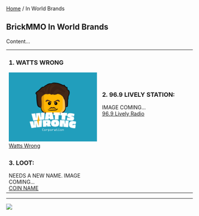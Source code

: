 <style>@import url("//readme.codeadam.ca/readme.css");</style>

[Home](/) / In World Brands

## BrickMMO In World Brands

Content...

<table style="width:100%;">
<tr>
<td width="50%">

<h3>1. WATTS WRONG</h3>
<img src="/watts/png/Watts_Wrong_Primary_Logo.png">
<br>
<a href="/watts">Watts Wrong</a>

</td>
<td width="50%">

<h3>2. 96.9 LIVELY STATION:</h3>
IMAGE COMING...
<br>
<a href="/lively">96.9 Lively Radio</a>

</td>
</tr>
<tr>
<td>

<h3>3. LOOT:</h3>
NEEDS A NEW NAME. IMAGE COMING...
<br>
<a href="/coin">COIN NAME</a>

  
</td>
</tr>
</table>

---

<a href="https://brickmmo.com">
<img src="https://brickmmo.com/images/brickmmo-logo-horizontal.jpg" width="100">
</a>
